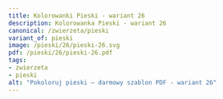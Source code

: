 ```yaml
---
title: Kolorowanki Pieski - wariant 26
description: Kolorowanka Pieski - wariant 26
canonical: /zwierzeta/pieski
variant_of: pieski
image: /pieski/26/pieski-26.svg
pdf: /pieski/26/pieski-26.pdf
tags:
- zwierzeta
- pieski
alt: "Pokoloruj pieski – darmowy szablon PDF - wariant 26"
---
```

